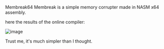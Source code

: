 Membreak64
Membreak is a simple memory corrupter made in NASM x64 assembly.

here the results of the online compiler:

![image](https://user-images.githubusercontent.com/68278515/177513673-da61420b-3628-46d7-8a62-b330d20f7754.png)

Trust me, it's much simpler than I thought.

